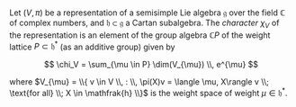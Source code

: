 Let $(V, \pi)$ be a representation of a semisimple Lie algebra $\mathfrak{g}$ over the field $\mathbb{C}$ of complex numbers, and $\mathfrak{h} \subset \mathfrak{g}$ a Cartan subalgebra. The *character* $\chi_{V}$ of the representation is an element of the group algebra $\mathbb{C}P$ of the weight lattice $P \subset \mathfrak{h}^*$ (as an additive group) given by

$$
\chi_V = \sum_{\mu \in P} \dim(V_{\mu}) \\, e^{\mu} 
$$

where $V_{\mu} = \\{ v \in V \\, : \\, \pi(X)v = \langle \mu, X\rangle v \\; \text{for all} \\; X \in \mathfrak{h} \\}$ is the weight space of weight $\mu \in \mathfrak{h}^*$.
